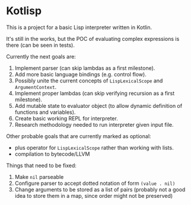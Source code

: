 # Kotlisp
This is a project for a basic Lisp interpreter written in Kotlin.

It's still in the works, but the POC of evaluating complex expressions is there (can be seen in tests).

Currently the next goals are:
1. Implement parser (can skip lambdas as a first milestone).
2. Add more basic language bindings (e.g. control flow).
3. Possibly unite the current concepts of `LispLexicalScope` and `ArgumentContext`.
4. Implement proper lambdas (can skip verifying recursion as a first milestone).
5. Add mutable state to evaluator object (to allow dynamic definition of functions and variables).
6. Create basic working REPL for interpreter.
7. Research methodology needed to run interpreter given input file.

Other probable goals that are currently marked as optional:
- plus operator for `LispLexicalScope` rather than working with lists.
- compilation to bytecode/LLVM

Things that need to be fixed:
1. Make `nil` parseable
1. Configure parser to accept dotted notation of form `(value . nil)` 
1. Change arguments to be stored as a list of pairs (probably not a good idea to store them in a map, since order might not be preserved)
